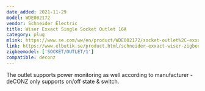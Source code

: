 ```yaml
---
date_added: 2021-11-29
model: WDE002172
vendor: Schneider Electric
title: Wiser Exxact Single Socket Outlet 16A
category: plug
mlink: https://www.se.com/ww/en/product/WDE002172/socket-outlet%2C-exxact%2C-wiser%2C-single%2C-16-a%2C-connected%2C-white/
link: https://www.elbutik.se/product.html/schneider-exxact-wiser-zigbee-1-vagsuttag
zigbeemodel: ['SOCKET/OUTLET/1']
compatible: deconz 
---
```


The outlet supports power monitoring as well according to manufacturer - deCONZ only supports on/off state & switch.